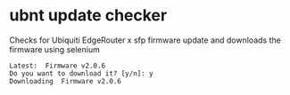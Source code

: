 # ubnt update checker

Checks for Ubiquiti EdgeRouter x sfp firmware update and downloads the firmware using selenium

    Latest:  Firmware v2.0.6
    Do you want to download it? [y/n]: y
    Downloading  Firmware v2.0.6

